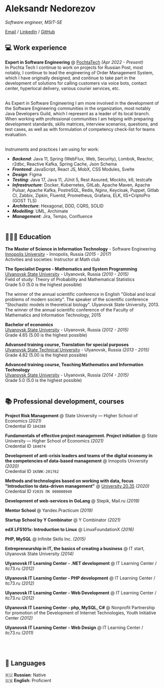 # Aleksandr Nedorezov

_Software engineer, MSIT-SE_ <br>

[Email](mailto:Al73rus@gmail.com) / [LinkedIn](https://www.linkedin.com/in/alnedorezov?locale=en_US) / [GitHub](https://github.com/AlNedorezov/)

## 💻 Work experience

**Expert in Software Engineering** @ [PochtaTech]([https://bryter.com/](https://vk.com/pochtatech)) _(Apr 2022 - Present)_ <br>
In Pochta Tech I continue to work on projects for Russian Post, most notably, I continue to lead the engineering of Order Management System, which I have originally designed, and continue to take part in the development of solutions for calling customers via voice bots, contact center, hyperlocal delivery, various courier services, etc.<br><br>

As Expert in Software Engineering I am more involved in the development of the Software Engineering communities in the organization, most notably Java Developers Guild, which I represent as a leader of its local branch. When working with professional communities I am helping with preparing development standards, skills matrices, interview scenarios, questions, and test cases, as well as with formulation of competency check-list for teams evaluation.<br><br>

Instruments and practices I am using for work:<br>
  - **_Backend_**: Java 11, Spring (WebFlux, Web, Security), Lombok, Reactor, r2dbc, Reactive Kafka, Spring Cache, Json Schema
  - **_Frontend_**: JavaScript, React JS, MobX, CSS Modules, Svelte
  - **_Design_**: Figma
  - **_Testing_**: Java 17, Java 11, JUnit 5, Rest Assured, Mockito, k6, testcafe
  - **_Infrastructure_**: Docker, Kubernetes, GitLab, Apache Maven, Apache Pulsar, Apache Kafka, PostreSQL, Redis, Nginx, Keycloak, Puppet, Gitlab CI, Zabbix, Zipkin, Fluentd, Prometheus, Grafana, ELK, IIS+CriptoPro (GOST TLS)
  - **_Architecture_**: Hexagonal, DDD, CQRS, SOLID
  - **_Modelling_**: UML, Archimate
  - **_Management_**: Jira, Tempo, Confluence
<br><br>

## 👩🏼‍🎓 Education

**The Master of Science in Information Technology** - Software  Engineering<br>
[Innopolis University](https://innopolis.university/) - Innopolis, Russia _(2015 - 2017)_ <br>
Activities and societies: Instructor at Math club

**The Specialist Degree - Mathematics and System Programming**<br>
[Ulyanovsk State University](https://www.ulsu.ru/en/) - Ulyanovsk, Russia _(2010 - 2015)_ <br>
Field of study: Theory of Probability and Mathematical Statistics <br>
Grade 5.0 (5.0 is the highest possible)

The winner of the annual scientific conference in English "Global and local problems of modern society"​. The speaker of the scientific conference "Stochastic models in theoretical biology". Ulyanovsk State University, 2013. The winner of the annual scientific conference of the Faculty of Mathematics and Information Technology, 2015

**Bachelor of economics**<br>
[Ulyanovsk State University](https://www.ulsu.ru/en/) - Ulyanovsk, Russia _(2012 - 2015)_ <br>
Grade 4.65 (5.00 is the highest possible)

**Advansed training course, Translation for special purposes**<br>
[Ulyanovsk State Technical University](https://ulstu.ru/en/) - Ulyanovsk, Russia _(2013 - 2015)_ <br>
Grade 4.82 (5.00 is the highest possible)

**Advanced training course, Teaching Mathematics and Information Technology**<br>
[Ulyanovsk State University](https://www.ulsu.ru/en/) - Ulyanovsk, Russia _(2014 - 2015)_ <br>
Grade 5.0 (5.0 is the highest possible)
<br><br>

## 📚 Professional development, courses

**Project Risk Management** @ State University — Higher School of Economics _(2021)_ <br>
Credential ID `184288`

**Fundamentals of effective project management. Project initiation** @ State University — Higher School of Economics _(2021)_ <br>
Credential ID `184074`

**Development of anti-crisis leaders and teams of the digital economy in the competencies of data-based management** @ Innopolis University _(2020)_ <br>
Credential ID `1КЛИК-201762`

**Methods and technologies based on working with data, focus "Introduction to data-driven management"** @ [University 20.35](https://certificate.2035.university/36135b9d-b0e9-4fa7-8048-788a8db1542e) _(2020)_ <br>
Credential ID `У2035 ПК 000000949`

**Development of web-services in GoLang** @ Stepik, Mail.ru _(2019)_ <br>

**Mentor School** @ Yandex.Practicum _(2019)_ <br>

**Startup School by Y Combinator** @ Y Combinator _(2021)_ <br>

**edX LFS101x: Introduction to Linux** @ LinuxFoundationX _(2016)_ <br>

**PHP,  MySQL** @ Infinite Skills Inc. _(2015)_ <br>

**Entrepreneurship in IT, the basics of creating a business** @ IT start, Ulyanovsk State University _(2014)_ <br>

**Ulyanovsk IT Learning Center - .NET development** @ IT Learning Center / itc73.ru _(2012)_ <br>

**Ulyanovsk IT Learning Center - PHP development** @ IT Learning Center / itc73.ru _(2012)_ <br>

**Ulyanovsk IT Learning Center - Web Development** @ IT Learning Center / itc73.ru _(2012)_ <br>

**Ulyanovsk IT Learning Center - php, MySQL, C#** @ Nonprofit Partnership for promotion of the Development of Internet Technologies, Youth Initiative Center _(2012)_ <br>

**Ulyanovsk IT Learning Center - Web Design** @ IT Learning Center / itc73.ru _(2011)_ <br>

<br><br>

## 💬 Languages

🇷🇺 **Russian**: Native <br>
🇬🇧 **English**: Proficient
<br><br>
